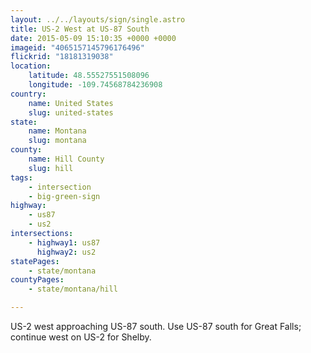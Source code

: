 ```yaml
---
layout: ../../layouts/sign/single.astro
title: US-2 West at US-87 South
date: 2015-05-09 15:10:35 +0000 +0000
imageid: "4065157145796176496"
flickrid: "18181319038"
location:
    latitude: 48.55527551508096
    longitude: -109.74568784236908
country:
    name: United States
    slug: united-states
state:
    name: Montana
    slug: montana
county:
    name: Hill County
    slug: hill
tags:
    - intersection
    - big-green-sign
highway:
    - us87
    - us2
intersections:
    - highway1: us87
      highway2: us2
statePages:
    - state/montana
countyPages:
    - state/montana/hill

---
```

US-2 west approaching US-87 south.  Use US-87 south for Great Falls; continue west on US-2 for Shelby.